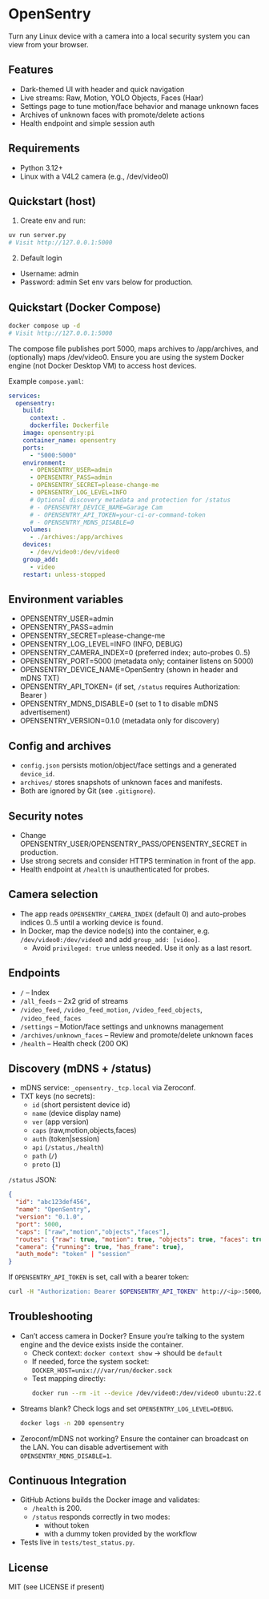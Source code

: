 OpenSentry
===========

Turn any Linux device with a camera into a local security system you can view from your browser.

Features
--------
- Dark-themed UI with header and quick navigation
- Live streams: Raw, Motion, YOLO Objects, Faces (Haar)
- Settings page to tune motion/face behavior and manage unknown faces
- Archives of unknown faces with promote/delete actions
- Health endpoint and simple session auth

Requirements
------------
- Python 3.12+
- Linux with a V4L2 camera (e.g., /dev/video0)

Quickstart (host)
-----------------
1) Create env and run:
```bash
uv run server.py
# Visit http://127.0.0.1:5000
```

2) Default login
- Username: admin
- Password: admin
Set env vars below for production.

Quickstart (Docker Compose)
---------------------------
```bash
docker compose up -d
# Visit http://127.0.0.1:5000
```

The compose file publishes port 5000, maps archives to /app/archives, and (optionally) maps /dev/video0. Ensure you are using the system Docker engine (not Docker Desktop VM) to access host devices.

Example `compose.yaml`:

```yaml
services:
  opensentry:
    build:
      context: .
      dockerfile: Dockerfile
    image: opensentry:pi
    container_name: opensentry
    ports:
      - "5000:5000"
    environment:
      - OPENSENTRY_USER=admin
      - OPENSENTRY_PASS=admin
      - OPENSENTRY_SECRET=please-change-me
      - OPENSENTRY_LOG_LEVEL=INFO
      # Optional discovery metadata and protection for /status
      # - OPENSENTRY_DEVICE_NAME=Garage Cam
      # - OPENSENTRY_API_TOKEN=your-ci-or-command-token
      # - OPENSENTRY_MDNS_DISABLE=0
    volumes:
      - ./archives:/app/archives
    devices:
      - /dev/video0:/dev/video0
    group_add:
      - video
    restart: unless-stopped
```

Environment variables
---------------------
- OPENSENTRY_USER=admin
- OPENSENTRY_PASS=admin
- OPENSENTRY_SECRET=please-change-me
- OPENSENTRY_LOG_LEVEL=INFO  (INFO, DEBUG)
- OPENSENTRY_CAMERA_INDEX=0  (preferred index; auto-probes 0..5)
- OPENSENTRY_PORT=5000       (metadata only; container listens on 5000)
- OPENSENTRY_DEVICE_NAME=OpenSentry  (shown in header and mDNS TXT)
- OPENSENTRY_API_TOKEN=      (if set, `/status` requires Authorization: Bearer <token>)
- OPENSENTRY_MDNS_DISABLE=0  (set to 1 to disable mDNS advertisement)
- OPENSENTRY_VERSION=0.1.0   (metadata only for discovery)

Config and archives
-------------------
- `config.json` persists motion/object/face settings and a generated `device_id`.
- `archives/` stores snapshots of unknown faces and manifests.
- Both are ignored by Git (see `.gitignore`).

Security notes
--------------
- Change OPENSENTRY_USER/OPENSENTRY_PASS/OPENSENTRY_SECRET in production.
- Use strong secrets and consider HTTPS termination in front of the app.
- Health endpoint at `/health` is unauthenticated for probes.

Camera selection
----------------
- The app reads `OPENSENTRY_CAMERA_INDEX` (default 0) and auto-probes indices 0..5 until a working device is found.
- In Docker, map the device node(s) into the container, e.g. `/dev/video0:/dev/video0` and add `group_add: [video]`.
  - Avoid `privileged: true` unless needed. Use it only as a last resort.

Endpoints
---------
- `/` – Index
- `/all_feeds` – 2x2 grid of streams
- `/video_feed`, `/video_feed_motion`, `/video_feed_objects`, `/video_feed_faces`
- `/settings` – Motion/face settings and unknowns management
- `/archives/unknown_faces` – Review and promote/delete unknown faces
- `/health` – Health check (200 OK)

Discovery (mDNS + /status)
---------------------------
- mDNS service: `_opensentry._tcp.local` via Zeroconf.
- TXT keys (no secrets):
  - `id` (short persistent device id)
  - `name` (device display name)
  - `ver` (app version)
  - `caps` (raw,motion,objects,faces)
  - `auth` (token|session)
  - `api` (`/status,/health`)
  - `path` (`/`)
  - `proto` (`1`)

`/status` JSON:
```json
{
  "id": "abc123def456",
  "name": "OpenSentry",
  "version": "0.1.0",
  "port": 5000,
  "caps": ["raw","motion","objects","faces"],
  "routes": {"raw": true, "motion": true, "objects": true, "faces": true},
  "camera": {"running": true, "has_frame": true},
  "auth_mode": "token" | "session"
}
```

If `OPENSENTRY_API_TOKEN` is set, call with a bearer token:
```bash
curl -H "Authorization: Bearer $OPENSENTRY_API_TOKEN" http://<ip>:5000/status
```

Troubleshooting
---------------
- Can’t access camera in Docker? Ensure you’re talking to the system engine and the device exists inside the container.
  - Check context: `docker context show` → should be `default`
  - If needed, force the system socket: `DOCKER_HOST=unix:///var/run/docker.sock`
  - Test mapping directly:
    ```bash
    docker run --rm -it --device /dev/video0:/dev/video0 ubuntu:22.04 ls -l /dev/video0
    ```
- Streams blank? Check logs and set `OPENSENTRY_LOG_LEVEL=DEBUG`.
  ```bash
  docker logs -n 200 opensentry
  ```
- Zeroconf/mDNS not working? Ensure the container can broadcast on the LAN. You can disable advertisement with `OPENSENTRY_MDNS_DISABLE=1`.

Continuous Integration
----------------------
- GitHub Actions builds the Docker image and validates:
  - `/health` is 200.
  - `/status` responds correctly in two modes:
    - without token
    - with a dummy token provided by the workflow
- Tests live in `tests/test_status.py`.

License
-------
MIT (see LICENSE if present)

